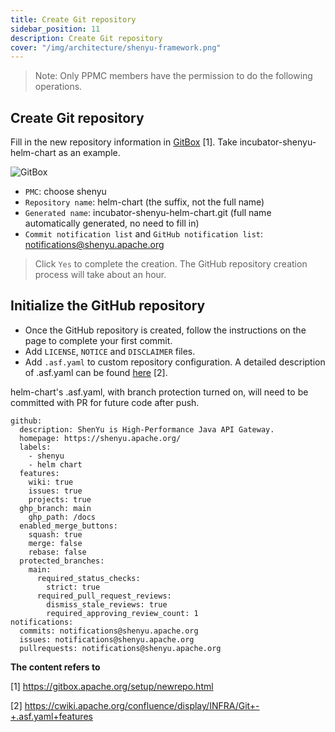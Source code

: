 ```yaml
---
title: Create Git repository
sidebar_position: 11
description: Create Git repository
cover: "/img/architecture/shenyu-framework.png"
---
```


> Note: Only PPMC members have the permission to do the following operations.

## Create Git repository

Fill in the new repository information in [GitBox](https://gitbox.apache.org/setup/newrepo.html) [1]. Take incubator-shenyu-helm-chart as an example.

![GitBox](/img/community/create_repo.png)

* `PMC`: choose shenyu
* `Repository name`: helm-chart (the suffix, not the full name)
* `Generated name`: incubator-shenyu-helm-chart.git (full name automatically generated, no need to fill in)
* `Commit notification list` and `GitHub notification list`: notifications@shenyu.apache.org

> Click `Yes` to complete the creation. The GitHub repository creation process will take about an hour.

## Initialize the GitHub repository

* Once the GitHub repository is created, follow the instructions on the page to complete your first commit.
* Add `LICENSE`, `NOTICE` and `DISCLAIMER` files.
* Add `.asf.yaml` to custom repository configuration. A detailed description of .asf.yaml can be found [here](https://cwiki.apache.org/confluence/display/INFRA/Git+-+.asf.yaml+features) [2].

helm-chart's .asf.yaml, with branch protection turned on, will need to be committed with PR for future code after push.

```
github:
  description: ShenYu is High-Performance Java API Gateway.
  homepage: https://shenyu.apache.org/
  labels:
    - shenyu
    - helm chart
  features:
    wiki: true
    issues: true
    projects: true
  ghp_branch: main
    ghp_path: /docs
  enabled_merge_buttons:
    squash: true
    merge: false
    rebase: false
  protected_branches:
    main:
      required_status_checks:
        strict: true
      required_pull_request_reviews:
        dismiss_stale_reviews: true
        required_approving_review_count: 1
notifications:
  commits: notifications@shenyu.apache.org
  issues: notifications@shenyu.apache.org
  pullrequests: notifications@shenyu.apache.org
```

**The content refers to**

[1] https://gitbox.apache.org/setup/newrepo.html

[2] https://cwiki.apache.org/confluence/display/INFRA/Git+-+.asf.yaml+features
